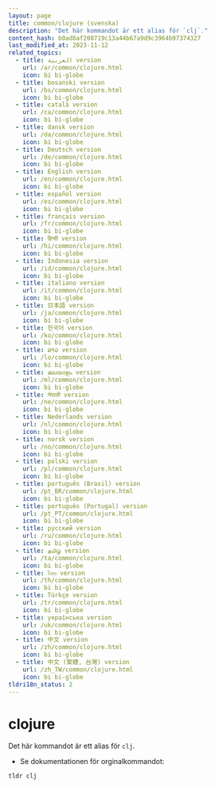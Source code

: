 ```yaml
---
layout: page
title: common/clojure (svenska)
description: "Det här kommandot är ett alias för `clj`."
content_hash: b0ad8af208719c13a44b67a9d9c3964b97374327
last_modified_at: 2023-11-12
related_topics:
  - title: العربية version
    url: /ar/common/clojure.html
    icon: bi bi-globe
  - title: bosanski version
    url: /bs/common/clojure.html
    icon: bi bi-globe
  - title: català version
    url: /ca/common/clojure.html
    icon: bi bi-globe
  - title: dansk version
    url: /da/common/clojure.html
    icon: bi bi-globe
  - title: Deutsch version
    url: /de/common/clojure.html
    icon: bi bi-globe
  - title: English version
    url: /en/common/clojure.html
    icon: bi bi-globe
  - title: español version
    url: /es/common/clojure.html
    icon: bi bi-globe
  - title: français version
    url: /fr/common/clojure.html
    icon: bi bi-globe
  - title: हिन्दी version
    url: /hi/common/clojure.html
    icon: bi bi-globe
  - title: Indonesia version
    url: /id/common/clojure.html
    icon: bi bi-globe
  - title: italiano version
    url: /it/common/clojure.html
    icon: bi bi-globe
  - title: 日本語 version
    url: /ja/common/clojure.html
    icon: bi bi-globe
  - title: 한국어 version
    url: /ko/common/clojure.html
    icon: bi bi-globe
  - title: ລາວ version
    url: /lo/common/clojure.html
    icon: bi bi-globe
  - title: മലയാളം version
    url: /ml/common/clojure.html
    icon: bi bi-globe
  - title: नेपाली version
    url: /ne/common/clojure.html
    icon: bi bi-globe
  - title: Nederlands version
    url: /nl/common/clojure.html
    icon: bi bi-globe
  - title: norsk version
    url: /no/common/clojure.html
    icon: bi bi-globe
  - title: polski version
    url: /pl/common/clojure.html
    icon: bi bi-globe
  - title: português (Brasil) version
    url: /pt_BR/common/clojure.html
    icon: bi bi-globe
  - title: português (Portugal) version
    url: /pt_PT/common/clojure.html
    icon: bi bi-globe
  - title: русский version
    url: /ru/common/clojure.html
    icon: bi bi-globe
  - title: தமிழ் version
    url: /ta/common/clojure.html
    icon: bi bi-globe
  - title: ไทย version
    url: /th/common/clojure.html
    icon: bi bi-globe
  - title: Türkçe version
    url: /tr/common/clojure.html
    icon: bi bi-globe
  - title: українська version
    url: /uk/common/clojure.html
    icon: bi bi-globe
  - title: 中文 version
    url: /zh/common/clojure.html
    icon: bi bi-globe
  - title: 中文 (繁體, 台灣) version
    url: /zh_TW/common/clojure.html
    icon: bi bi-globe
tldri18n_status: 2
---
```

# clojure

Det här kommandot är ett alias för `clj`.

- Se dokumentationen för orginalkommandot:

`tldr clj`
